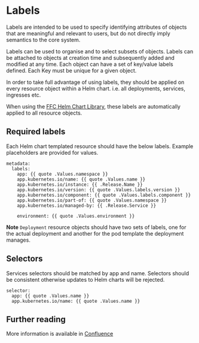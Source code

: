 # Labels
Labels are intended to be used to specify identifying attributes of objects that are meaningful and relevant to users, but do not directly imply semantics to the core system. 

Labels can be used to organise and to select subsets of objects. Labels can be attached to objects at creation time and subsequently added and modified at any time. Each object can have a set of key/value labels defined. Each Key must be unique for a given object.

In order to take full advantage of using labels, they should be applied on every resource object within a Helm chart. i.e. all deployments, services, ingresses etc.

When using the [FFC Helm Chart Library](https://github.com/DEFRA/ffc-helm-library), these labels are automatically applied to all resource objects.

## Required labels
Each Helm chart templated resource should have the below labels. Example placeholders are provided for values.

```
metadata:
  labels:
    app: {{ quote .Values.namespace }}
    app.kubernetes.io/name: {{ quote .Values.name }}
    app.kubernetes.io/instance: {{ .Release.Name }}
    app.kubernetes.io/version: {{ quote .Values.labels.version }}
    app.kubernetes.io/component: {{ quote .Values.labels.component }}
    app.kubernetes.io/part-of: {{ quote .Values.namespace }}
    app.kubernetes.io/managed-by: {{ .Release.Service }}
    
    environment: {{ quote .Values.environment }}
```

**Note** `Deployment` resource objects should have two sets of labels, one for the actual deployment and another for the pod template the deployment manages.

## Selectors
Services selectors should be matched by app and name. Selectors should be consistent otherwise updates to Helm charts will be rejected.
```
selector:
  app: {{ quote .Values.name }}
  app.kubernetes.io/name: {{ quote .Values.name }}
```

## Further reading
More information is available in [Confluence](https://eaflood.atlassian.net/wiki/spaces/FPS/pages/1618214984/Kubernetes+labels)
